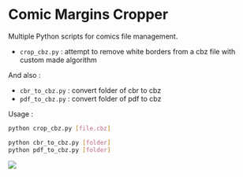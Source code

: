 # Comic Margins Cropper

Multiple Python scripts for comics file management.

- `crop_cbz.py` : attempt to remove white borders from a cbz file with custom made algorithm

And also :

- `cbr_to_cbz.py` : convert folder of cbr to cbz
- `pdf_to_cbz.py` : convert folder of pdf to cbz

Usage :

```sh
python crop_cbz.py [file.cbz]

python cbr_to_cbz.py [folder]
python pdf_to_cbz.py [folder]
```
![](example/before_after.png)


